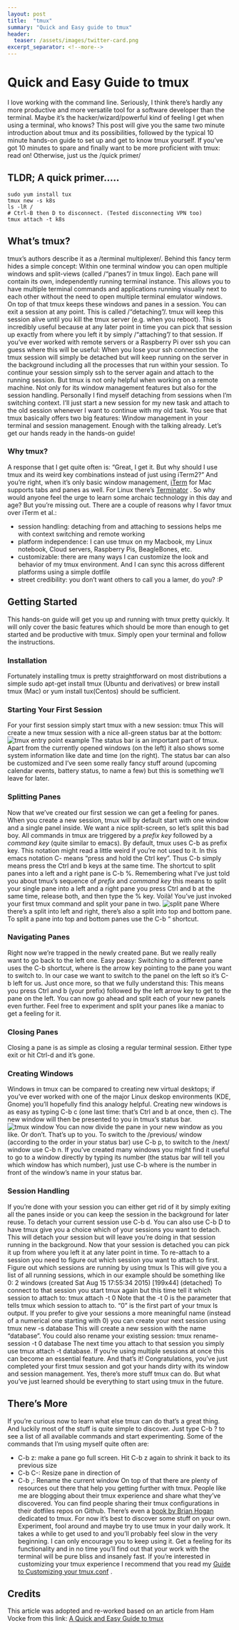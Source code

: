 ```yaml
---
layout: post
title:  "tmux"
summary: "Quick and Easy guide to tmux"
header:
  teaser: /assets/images/twitter-card.png
excerpt_separator: <!--more-->
---
```

# Quick and Easy Guide to tmux
 I love working with the command line. Seriously, I think there’s hardly any more productive and more versatile tool for a software developer than the terminal. Maybe it’s the hacker/wizard/powerful kind of feeling I get when using a terminal, who knows?
This post will give you the same two minute introduction about tmux and its possibilities, followed by the typical 10 minute hands-on guide to set up and get to know tmux yourself. If you’ve got 10 minutes to spare and finally want to be more proficient with tmux: read on! Otherwise, just us the /quick primer/

## TLDR; A quick primer…..
```
sudo yum install tux
tmux new -s k8s
ls -lR /
# Ctrl-B then D to disconnect. (Tested disconnecting VPN too)
tmux attach -t k8s
```
## What’s tmux?
tmux’s authors describe it as a /terminal multiplexer/. Behind this fancy term hides a simple concept: Within one terminal window you can open multiple windows and split-views (called /“panes”/ in tmux lingo). Each pane will contain its own, independently running terminal instance. This allows you to have multiple terminal commands and applications running visually next to each other without the need to open multiple terminal emulator windows.
On top of that tmux keeps these windows and panes in a session. You can exit a session at any point. This is called /“detaching”/. tmux will keep this session alive until you kill the tmux server (e.g. when you reboot). This is incredibly useful because at any later point in time you can pick that session up exactly from where you left it by simply /“attaching”/ to that session.
If you’ve ever worked with remote servers or a Raspberry Pi over ssh you can guess where this will be useful: When you lose your ssh connection the tmux session will simply be detached but will keep running on the server in the background including all the processes that run within your session. To continue your session simply ssh to the server again and attach to the running session.
But tmux is not only helpful when working on a remote machine. Not only for its window management features but also for the session handling. Personally I find myself detaching from sessions when I’m switching context. I’ll just start a new session for my new task and attach to the old session whenever I want to continue with my old task.
You see that tmux basically offers two big features: Window management in your terminal and session management.  Enough with the talking already. Let’s get our hands ready in the hands-on guide!
### Why tmux?
A response that I get quite often is: “Great, I get it. But why should I use tmux and its weird key combinations instead of just using iTerm2?”
And you’re right, when it’s only basic window management,  [iTerm](http://iterm2.com/)  for Mac supports tabs and panes as well. For Linux there’s  [Terminator](http://gnometerminator.blogspot.com/p/introduction.html) . So why would anyone feel the urge to learn some archaic technology in this day and age?
But you’re missing out. There are a couple of reasons why I favor tmux over iTerm et al.:
* session handling: detaching from and attaching to sessions helps me with context switching and remote working
* platform independence: I can use tmux on my Macbook, my Linux notebook, Cloud servers, Raspberry Pis, BeagleBones, etc.
* customizable: there are many ways I can customize the look and behavior of my tmux environment. And I can sync this across different platforms using a simple dotfile
* street credibility: you don’t want others to call you a lamer, do you? :P
## Getting Started
This hands-on guide will get you up and running with tmux pretty quickly. It will only cover the basic features which should be more than enough to get started and be productive with tmux. Simply open your terminal and follow the instructions.
### Installation
Fortunately installing tmux is pretty straightforward on most distributions a simple sudo apt-get install tmux (Ubuntu and derivatives) or brew install tmux (Mac) or yum install tux(Centos) should be sufficient.
### Starting Your First Session
For your first session simply start tmux with a new session:
tmux
This will create a new tmux session with a nice all-green status bar at the bottom:
![tmux entry point example](/assets/images/tmux/tmux_blank.png)
The status bar is an important part of tmux. Apart from the currently opened windows (on the left) it also shows some system information like date and time (on the right). The status bar can also be customized and I’ve seen some really fancy stuff around (upcoming calendar events, battery status, to name a few) but this is something we’ll leave for later.
### Splitting Panes
Now that we’ve created our first session we can get a feeling for panes. When you create a new session, tmux will by default start with one window and a single panel inside. We want a nice split-screen, so let’s split this bad boy.
All commands in tmux are triggered by a *prefix key* followed by a *command key* (quite similar to emacs). By default, tmux uses C-b as prefix key. This notation might read a little weird if you’re not used to it. In this emacs notation C- means “press and hold the Ctrl key”. Thus C-b simply means press the Ctrl and b keys at the same time.
The shortcut to split panes into a left and a right pane is C-b %. Remembering what I’ve just told you about tmux’s sequence of *prefix* and *command key* this means to split your single pane into a left and a right pane you press Ctrl and b at the same time, release both, and then type the % key. Voilà! You’ve just invoked your first tmux command and split your pane in two.
![split pane](/assets/images/tmux/tmux_split.png)
Where there’s a split into left and right, there’s also a split into top and bottom pane. To split a pane into top and bottom panes use the C-b “ shortcut.
### Navigating Panes
Right now we’re trapped in the newly created pane. But we really really want to go back to the left one. Easy peasy: Switching to a different pane uses the C-b <arrow key> shortcut, where <arrow key> is the arrow key pointing to the pane you want to switch to. In our case we want to switch to the panel on the left so it’s C-b left for us. Just once more, so that we fully understand this: This means you press Ctrl and b (your prefix) followed by the left arrow key to get to the pane on the left.
You can now go ahead and split each of your new panels even further. Feel free to experiment and split your panes like a maniac to get a feeling for it.
### Closing Panes
Closing a pane is as simple as closing a regular terminal session. Either type exit or hit Ctrl-d and it’s gone.
### Creating Windows
Windows in tmux can be compared to creating new virtual desktops; if you’ve ever worked with one of the major Linux deskop environments (KDE, Gnome) you’ll hopefully find this analogy helpful.
Creating new windows is as easy as typing C-b c (one last time: that’s Ctrl and b at once, then c). The new window will then be presented to you in tmux’s status bar.
![tmux window](/assets/images/tmux/tmux_window.png)
You can now divide the pane in your new window as you like. Or don’t. That’s up to you.
To switch to the /previous/ window (according to the order in your status bar) use C-b p, to switch to the /next/ window use C-b n. If you’ve created many windows you might find it useful to go to a window directly by typing its number (the status bar will tell you which window has which number), just use C-b <number> where <number> is the number in front of the window’s name in your status bar.
### Session Handling
If you’re done with your session you can either get rid of it by simply exiting all the panes inside or you can keep the session in the background for later reuse.
To detach your current session use C-b d. You can also use C-b D to have tmux give you a choice which of your sessions you want to detach. This will detach your session but will leave you’re doing in that session running in the background.
Now that your session is detached you can pick it up from where you left it at any later point in time. To re-attach to a session you need to figure out which session you want to attach to first. Figure out which sessions are running by using
tmux ls
This will give you a list of all running sessions, which in our example should be something like
0: 2 windows (created Sat Aug 15 17:55:34 2015) [199x44] (detached)
To connect to that session you start tmux again but this time tell it which session to attach to:
tmux attach -t 0
Note that the -t 0 is the parameter that tells tmux which session to attach to. “0” is the first part of your tmux ls output.
If you prefer to give your sessions a more meaningful name (instead of a numerical one starting with 0) you can create your next session using
tmux new -s database
This will create a new session with the name “database”.
You could also rename your existing session:
tmux rename-session -t 0 database
The next time you attach to that session you simply use tmux attach -t database. If you’re using multiple sessions at once this can become an essential feature.
And that’s it! Congratulations, you’ve just completed your first tmux session and got your hands dirty with its window and session management. Yes, there’s more stuff tmux can do. But what you’ve just learned should be everything to start using tmux in the future.
## There’s More
If you’re curious now to learn what else tmux can do that’s a great thing. And luckily most of the stuff is quite simple to discover. Just type C-b ? to see a list of all available commands and start experimenting.
Some of the commands that I’m using myself quite often are:
* C-b z: make a pane go full screen. Hit C-b z again to shrink it back to its previous size
* C-b C-<arrow key>: Resize pane in direction of <arrow key>
* C-b ,: Rename the current window
On top of that there are plenty of resources out there that help you getting further with tmux. People like me are blogging about their tmux experience and share what they’ve discovered. You can find people sharing their tmux configurations in their dotfiles repos on Github. There’s even a  [book by Brian Hogan](https://pragprog.com/book/bhtmux/tmux)  dedicated to tmux.
For now it’s best to discover some stuff on your own. Experiment, fool around and maybe try to use tmux in your daily work. It takes a while to get used to and you’ll probably feel slow in the very beginning. I can only encourage you to keep using it. Get a feeling for its functionality and in no time you’ll find out that your work with the terminal will be pure bliss and insanely fast.
If you’re interested in customizing your tmux experience I recommend that you read my  [Guide to Customizing your tmux.conf](https://www.hamvocke.com/blog/a-guide-to-customizing-your-tmux-conf/) .

## Credits
This article was adopted and re-worked based on an article from Ham Vocke from this link: [A Quick and Easy Guide to tmux](https://www.hamvocke.com/blog/a-quick-and-easy-guide-to-tmux/)


